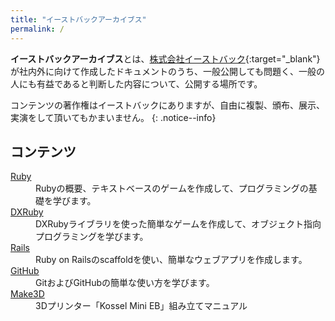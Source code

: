 ```yaml
---
title: "イーストバックアーカイブス"
permalink: /
---
```

**イーストバックアーカイブス**とは、[株式会社イーストバック](https://www.eastback.co.jp "株式会社イーストバック"){:target="_blank"} が社内外に向けて作成したドキュメントのうち、一般公開しても問題く、一般の人にも有益であると判断した内容について、公開する場所です。

コンテンツの著作権はイーストバックにありますが、自由に複製、頒布、展示、実演をして頂いてもかまいません。
{: .notice--info}

## コンテンツ

<dl>
  <dt><a href="/archives/ruby/">Ruby</a></dt>
  <dd>Rubyの概要、テキストベースのゲームを作成して、プログラミングの基礎を学びます。</dd>
  <dt><a href="/archives/dxruby/">DXRuby</a></dt>
  <dd>DXRubyライブラリを使った簡単なゲームを作成して、オブジェクト指向プログラミングを学びます。</dd>
  <dt><a href="/archives/rails/">Rails</a></dt>
  <dd>Ruby on Railsのscaffoldを使い、簡単なウェブアプリを作成します。</dd>
  <dt><a href="/archives/github/">GitHub</a></dt>
  <dd>GitおよびGitHubの簡単な使い方を学びます。</dd>
  <dt><a href="/archives/make3d/">Make3D</a></dt>
  <dd>3Dプリンター「Kossel Mini EB」組み立てマニュアル</dd>
</dl>
